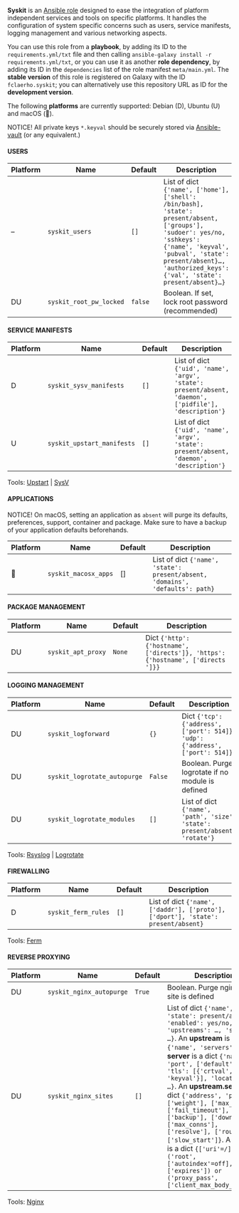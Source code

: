 
**Syskit** is an [Ansible role](https://docs.ansible.com/playbooks_roles.html) designed to ease the integration of platform independent services and tools on specific platforms. It handles the configuration of system specific concerns such as users, service manifests, logging management and various networking aspects.

You can use this role from a **playbook**,
by adding its ID to the `requirements.yml/txt` file
and then calling `ansible-galaxy install -r requirements.yml/txt`,
or you can use it as another **role dependency**,
by adding its ID in the `dependencies` list of the role manifest `meta/main.yml`.
The **stable version** of this role is registered on Galaxy with the ID `fclaerho.syskit`;
you can alternatively use this repository URL as ID for the **development version**.

The following **platforms** are currently supported: Debian (D), Ubuntu (U) and macOS ().

NOTICE! All private keys `*.keyval` should be securely stored via [Ansible-vault](http://docs.ansible.com/ansible/playbooks_vault.html) (or any equivalent.)


#### USERS

| Platform | Name | Default | Description |
|----------|------|---------|-------------|
| – | `syskit_users` | `[]` | List of dict `{'name', ['home'], ['shell': /bin/bash], 'state': present/absent, ['groups'], 'sudoer': yes/no, 'sshkeys': {'name', 'keyval', 'pubval', 'state': present/absent}…, 'authorized_keys': {'val', 'state': present/absent}…}` |
| DU | `syskit_root_pw_locked` | `false` | Boolean. If set, lock root password (recommended) |


#### SERVICE MANIFESTS

| Platform | Name | Default | Description |
|----------|------|---------|-------------|
| D | `syskit_sysv_manifests` | `[]` | List of dict `{'uid', 'name', 'argv', 'state': present/absent, 'daemon', ['pidfile'], 'description'}` |
| U | `syskit_upstart_manifests` | `[]` | List of dict `{'uid', 'name', 'argv', 'state': present/absent, 'daemon', 'description'}` |

Tools:
[Upstart](http://upstart.ubuntu.com/cookbook/) |
[SysV](https://en.wikipedia.org/wiki/Init#SysV-style)


#### APPLICATIONS

NOTICE! On macOS, setting an application as `absent` will purge its defaults, preferences, support, container and package. Make sure to have a backup of your application defaults beforehands.

| Platform | Name | Default | Description |
|----------|------|---------|-------------|
|  | `syskit_macosx_apps` | [] | List of dict `{'name', 'state': present/absent, 'domains', 'defaults': path}` |


#### PACKAGE MANAGEMENT

| Platform | Name | Default | Description |
|----------|------|---------|-------------|
| DU | `syskit_apt_proxy` | `None` | Dict `{'http': {'hostname', ['directs']}, 'https': {'hostname', ['directs ']}}` |


#### LOGGING MANAGEMENT

| Platform | Name | Default | Description |
|----------|------|---------|-------------|
| DU | `syskit_logforward` | `{}` | Dict `{'tcp': {'address', ['port': 514]}, 'udp': {'address', ['port': 514]}}` |
| DU | `syskit_logrotate_autopurge` | `False` | Boolean. Purge logrotate if no module is defined |
| DU | `syskit_logrotate_modules` | `[]` | List of dict `{'name', 'path', 'size', 'state': present/absent, 'rotate'}` |

Tools:
[Rsyslog](http://www.rsyslog.com) |
[Logrotate](http://www.linuxcommand.org/man_pages/logrotate8.html)


#### FIREWALLING

| Platform | Name | Default | Description |
|----------|------|---------|-------------|
| D | `syskit_ferm_rules` | `[]` | List of dict `{'name', ['daddr'], ['proto'], ['dport'], 'state': present/absent}` |

Tools:
[Ferm](http://ferm.foo-projects.org)


#### REVERSE PROXYING

| Platform | Name | Default | Description |
|----------|------|---------|-------------|
| DU | `syskit_nginx_autopurge` | `True` | Boolean. Purge nginx if no site is defined |
| DU |`syskit_nginx_sites` | `[]` | List of dict `{'name', 'state': present/absent, 'enabled': yes/no, 'upstreams': …, 'servers': …}`. An **upstream** is a dict `{'name', 'servers': …}`. A **server** is a dict `{'name', 'port', ['default'], 'tls': [{'crtval', 'keyval'}], 'locations': …}`. An **upstream.server** is a dict `{'address', 'port', ['weight'], ['max_fails'], ['fail_timeout'], ['backup'], ['down'], ['max_conns'], ['resolve'], ['route'], ['slow_start']}`. A **location** is a dict `{['uri'=/], ('root', ['autoindex'=off], ['expires']) or ('proxy_pass', ['client_max_body_size'])}` |

Tools:
[Nginx](http://nginx.org/en/)

